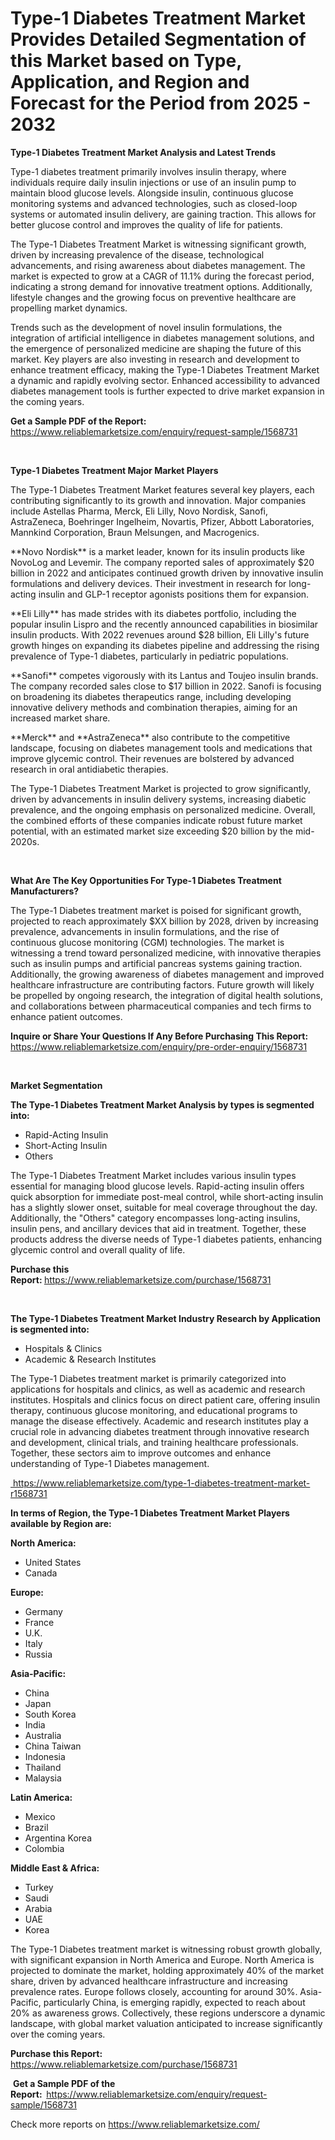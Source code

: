 <p><h1>Type-1 Diabetes Treatment Market Provides Detailed Segmentation of this Market based on Type, Application, and Region and Forecast for the Period from 2025 - 2032</h1></p><p><strong>Type-1 Diabetes Treatment Market Analysis and Latest Trends</strong></p>
<p><p>Type-1 diabetes treatment primarily involves insulin therapy, where individuals require daily insulin injections or use of an insulin pump to maintain blood glucose levels. Alongside insulin, continuous glucose monitoring systems and advanced technologies, such as closed-loop systems or automated insulin delivery, are gaining traction. This allows for better glucose control and improves the quality of life for patients.</p><p>The Type-1 Diabetes Treatment Market is witnessing significant growth, driven by increasing prevalence of the disease, technological advancements, and rising awareness about diabetes management. The market is expected to grow at a CAGR of 11.1% during the forecast period, indicating a strong demand for innovative treatment options. Additionally, lifestyle changes and the growing focus on preventive healthcare are propelling market dynamics.</p><p>Trends such as the development of novel insulin formulations, the integration of artificial intelligence in diabetes management solutions, and the emergence of personalized medicine are shaping the future of this market. Key players are also investing in research and development to enhance treatment efficacy, making the Type-1 Diabetes Treatment Market a dynamic and rapidly evolving sector. Enhanced accessibility to advanced diabetes management tools is further expected to drive market expansion in the coming years.</p></p>
<p><strong>Get a Sample PDF of the Report:&nbsp;</strong> <a href="https://www.reliablemarketsize.com/enquiry/request-sample/1568731?utm_campaign=2803&utm_medium=2&utm_source=Github&utm_content=ia&utm_term=25032025&utm_id=type-1-diabetes-treatment">https://www.reliablemarketsize.com/enquiry/request-sample/1568731</a></p>
<p>&nbsp;</p>
<p><strong>Type-1 Diabetes Treatment Major Market Players</strong></p>
<p><p>The Type-1 Diabetes Treatment Market features several key players, each contributing significantly to its growth and innovation. Major companies include Astellas Pharma, Merck, Eli Lilly, Novo Nordisk, Sanofi, AstraZeneca, Boehringer Ingelheim, Novartis, Pfizer, Abbott Laboratories, Mannkind Corporation, Braun Melsungen, and Macrogenics.</p><p>**Novo Nordisk** is a market leader, known for its insulin products like NovoLog and Levemir. The company reported sales of approximately $20 billion in 2022 and anticipates continued growth driven by innovative insulin formulations and delivery devices. Their investment in research for long-acting insulin and GLP-1 receptor agonists positions them for expansion.</p><p>**Eli Lilly** has made strides with its diabetes portfolio, including the popular insulin Lispro and the recently announced capabilities in biosimilar insulin products. With 2022 revenues around $28 billion, Eli Lilly's future growth hinges on expanding its diabetes pipeline and addressing the rising prevalence of Type-1 diabetes, particularly in pediatric populations.</p><p>**Sanofi** competes vigorously with its Lantus and Toujeo insulin brands. The company recorded sales close to $17 billion in 2022. Sanofi is focusing on broadening its diabetes therapeutics range, including developing innovative delivery methods and combination therapies, aiming for an increased market share.</p><p>**Merck** and **AstraZeneca** also contribute to the competitive landscape, focusing on diabetes management tools and medications that improve glycemic control. Their revenues are bolstered by advanced research in oral antidiabetic therapies.</p><p>The Type-1 Diabetes Treatment Market is projected to grow significantly, driven by advancements in insulin delivery systems, increasing diabetic prevalence, and the ongoing emphasis on personalized medicine. Overall, the combined efforts of these companies indicate robust future market potential, with an estimated market size exceeding $20 billion by the mid-2020s.</p></p>
<p>&nbsp;</p>
<p><strong>What Are The Key Opportunities For Type-1 Diabetes Treatment Manufacturers?</strong></p>
<p><p>The Type-1 Diabetes treatment market is poised for significant growth, projected to reach approximately $XX billion by 2028, driven by increasing prevalence, advancements in insulin formulations, and the rise of continuous glucose monitoring (CGM) technologies. The market is witnessing a trend toward personalized medicine, with innovative therapies such as insulin pumps and artificial pancreas systems gaining traction. Additionally, the growing awareness of diabetes management and improved healthcare infrastructure are contributing factors. Future growth will likely be propelled by ongoing research, the integration of digital health solutions, and collaborations between pharmaceutical companies and tech firms to enhance patient outcomes.</p></p>
<p><strong>Inquire or Share Your Questions If Any Before Purchasing This Report:</strong> <a href="https://www.reliablemarketsize.com/enquiry/pre-order-enquiry/1568731?utm_campaign=2803&utm_medium=2&utm_source=Github&utm_content=ia&utm_term=25032025&utm_id=type-1-diabetes-treatment">https://www.reliablemarketsize.com/enquiry/pre-order-enquiry/1568731</a></p>
<p>&nbsp;</p>
<p><strong>Market Segmentation</strong></p>
<p><strong>The Type-1 Diabetes Treatment Market Analysis by types is segmented into:</strong></p>
<p><ul><li>Rapid-Acting Insulin</li><li>Short-Acting Insulin</li><li>Others</li></ul></p>
<p><p>The Type-1 Diabetes Treatment Market includes various insulin types essential for managing blood glucose levels. Rapid-acting insulin offers quick absorption for immediate post-meal control, while short-acting insulin has a slightly slower onset, suitable for meal coverage throughout the day. Additionally, the "Others" category encompasses long-acting insulins, insulin pens, and ancillary devices that aid in treatment. Together, these products address the diverse needs of Type-1 diabetes patients, enhancing glycemic control and overall quality of life.</p></p>
<p><strong>Purchase this Report:&nbsp;</strong><a href="https://www.reliablemarketsize.com/purchase/1568731?utm_campaign=2803&utm_medium=2&utm_source=Github&utm_content=ia&utm_term=25032025&utm_id=type-1-diabetes-treatment">https://www.reliablemarketsize.com/purchase/1568731</a></p>
<p>&nbsp;</p>
<p><strong>The Type-1 Diabetes Treatment Market Industry Research by Application is segmented into:</strong></p>
<p><ul><li>Hospitals & Clinics</li><li>Academic & Research Institutes</li></ul></p>
<p><p>The Type-1 Diabetes treatment market is primarily categorized into applications for hospitals and clinics, as well as academic and research institutes. Hospitals and clinics focus on direct patient care, offering insulin therapy, continuous glucose monitoring, and educational programs to manage the disease effectively. Academic and research institutes play a crucial role in advancing diabetes treatment through innovative research and development, clinical trials, and training healthcare professionals. Together, these sectors aim to improve outcomes and enhance understanding of Type-1 Diabetes management.</p></p>
<p><a href="https://www.reliablemarketsize.com/type-1-diabetes-treatment-market-r1568731?utm_campaign=2803&utm_medium=2&utm_source=Github&utm_content=ia&utm_term=25032025&utm_id=type-1-diabetes-treatment">&nbsp;https://www.reliablemarketsize.com/type-1-diabetes-treatment-market-r1568731</a></p>
<p><strong>In terms of Region, the Type-1 Diabetes Treatment Market Players available by Region are:</strong></p>
<p>
    <p> <strong> North America: </strong>
        <ul>
            <li>United States</li>
            <li>Canada</li>
        </ul>
        </p> 
    <p> <strong> Europe: </strong>
        <ul>
            <li>Germany</li>
            <li>France</li>
            <li>U.K.</li>
            <li>Italy</li>
            <li>Russia</li>
        </ul>
        </p> 
    <p> <strong> Asia-Pacific: </strong>
        <ul>
            <li>China</li>
            <li>Japan</li>
            <li>South Korea</li>
            <li>India</li>
            <li>Australia</li>
            <li>China Taiwan</li>
            <li>Indonesia</li>
            <li>Thailand</li>
            <li>Malaysia</li>
        </ul>
        </p> 
    <p> <strong> Latin America: </strong>
        <ul>
            <li>Mexico</li>
            <li>Brazil</li>
            <li>Argentina Korea</li>
            <li>Colombia</li>
        </ul>
        </p> 
    <p> <strong> Middle East & Africa: </strong>
        <ul>
            <li>Turkey</li>
            <li>Saudi</li>
            <li>Arabia</li>
            <li>UAE</li>
            <li>Korea</li>
        </ul>
    </p>
    </p>
<p><p>The Type-1 Diabetes treatment market is witnessing robust growth globally, with significant expansion in North America and Europe. North America is projected to dominate the market, holding approximately 40% of the market share, driven by advanced healthcare infrastructure and increasing prevalence rates. Europe follows closely, accounting for around 30%. Asia-Pacific, particularly China, is emerging rapidly, expected to reach about 20% as awareness grows. Collectively, these regions underscore a dynamic landscape, with global market valuation anticipated to increase significantly over the coming years.</p></p>
<p><strong>Purchase this Report: </strong><a href="https://www.reliablemarketsize.com/purchase/1568731?utm_campaign=2803&utm_medium=2&utm_source=Github&utm_content=ia&utm_term=25032025&utm_id=type-1-diabetes-treatment">https://www.reliablemarketsize.com/purchase/1568731</a></p>
<p>&nbsp;<strong>Get a Sample PDF of the Report:&nbsp;&nbsp;</strong><a href="https://www.reliablemarketsize.com/enquiry/request-sample/1568731?utm_campaign=2803&utm_medium=2&utm_source=Github&utm_content=ia&utm_term=25032025&utm_id=type-1-diabetes-treatment">https://www.reliablemarketsize.com/enquiry/request-sample/1568731</a></p>
<p><strong></strong></p>
<p>Check more reports on <a href="https://www.reliablemarketsize.com/?utm_campaign=2803&utm_medium=2&utm_source=Github&utm_content=ia&utm_term=25032025&utm_id=type-1-diabetes-treatment">https://www.reliablemarketsize.com/</a></p>